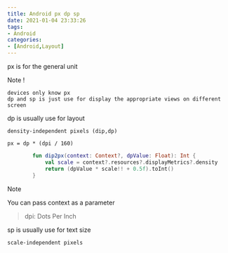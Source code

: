 ```yaml
---
title: Android px dp sp
date: 2021-01-04 23:33:26
tags:
- Android
categories:
- [Android,Layout]
---
```


px is for the general unit

Note !

```
devices only know px
dp and sp is just use for display the appropriate views on different screen
```



dp is usually use for layout

```
density-independent pixels (dip,dp)
```

```
px = dp * (dpi / 160)
```

```kotlin
        fun dip2px(context: Context?, dpValue: Float): Int {
            val scale = context?.resources?.displayMetrics?.density
            return (dpValue * scale!! + 0.5f).toInt()
        }
```

Note 

You can pass context as a parameter

> dpi: Dots Per Inch

sp is usually use for text size

```
scale-independent pixels
```





